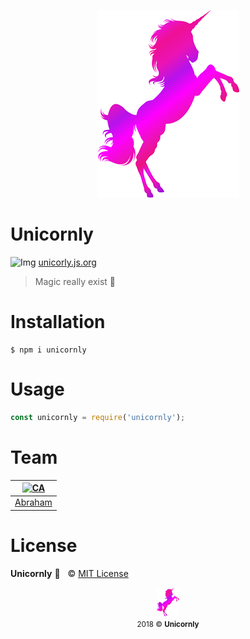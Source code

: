 <p align="center"><img src="media/unicornly.png"></p>

# Unicornly

![Img](https://png.icons8.com/ios/16/000000/geography-filled.png) [unicorly.js.org](https://unicornly.js.org)

> Magic really exist 🦄

# Installation

```
$ npm i unicornly
```

# Usage

```js
const unicornly = require('unicornly');
```

# Team

|[![CA](https://avatars3.githubusercontent.com/u/21347264?s=50&v=4)](https://github.com/19cah)|
| --- |
| [Abraham](https://github.com/19cah) |

# License

**Unicornly** 🦄  &nbsp; © [MIT License](https://github.com/Unicornly/unicornly/blob/master/LICENSE)

<p align="center">
	<img src="media/unicornly.png" width="7%" height="7%"><br>
	<small>2018 © <b>Unicornly</b></small>
</p>
